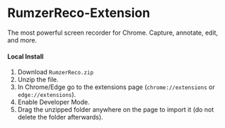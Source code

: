 # RumzerReco-Extension

The most powerful screen recorder for Chrome. Capture, annotate, edit, and more.

#### Local Install

1. Download `RumzerReco.zip` 
2. Unzip the file.
3. In Chrome/Edge go to the extensions page (`chrome://extensions` or `edge://extensions`).
4. Enable Developer Mode.
5. Drag the unzipped folder anywhere on the page to import it (do not delete the folder afterwards).
